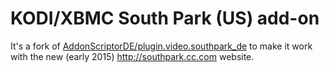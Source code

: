 # KODI/XBMC South Park (US) add-on

It's a fork of [AddonScriptorDE/plugin.video.southpark_de](https://github.com/AddonScriptorDE/plugin.video.southpark_de) to make it work with the new (early 2015) http://southpark.cc.com website.
